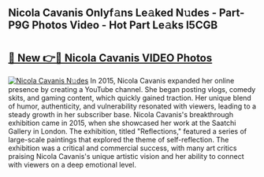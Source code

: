 ## Nicola Cavanis Onlyf𝚊ns Le𝚊ked N𝚞des - Part-P9G Photos Video - Hot Part Le𝚊ks l5CGB

# <h2><a href="http://ab62086.deff.icu/?id=Nicola+Cavanis">🔗 New 👉🔴 Nicola Cavanis VIDEO Photos</a></h2>

[![Nicola Cavanis N𝚞des](https://i.imgur.com/rIISA9y.gif)](http://ab62086.deff.icu/?id=Nicola+Cavanis)
In 2015, Nicola Cavanis expanded her online presence by creating a YouTube channel. She began posting vlogs, comedy skits, and gaming content, which quickly gained traction. Her unique blend of humor, authenticity, and vulnerability resonated with viewers, leading to a steady growth in her subscriber base. Nicola Cavanis's breakthrough exhibition came in 2015, when she showcased her work at the Saatchi Gallery in London. The exhibition, titled "Reflections," featured a series of large-scale paintings that explored the theme of self-reflection. The exhibition was a critical and commercial success, with many art critics praising Nicola Cavanis's unique artistic vision and her ability to connect with viewers on a deep emotional level.

